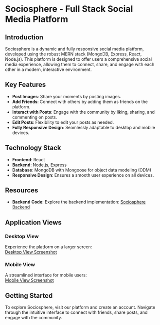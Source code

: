 # Sociosphere - Full Stack Social Media Platform

## Introduction
Sociosphere is a dynamic and fully responsive social media platform, developed using the robust MERN stack (MongoDB, Express, React, Node.js). This platform is designed to offer users a comprehensive social media experience, allowing them to connect, share, and engage with each other in a modern, interactive environment.

## Key Features
- **Post Images**: Share your moments by posting images.
- **Add Friends**: Connect with others by adding them as friends on the platform.
- **Interact with Posts**: Engage with the community by liking, sharing, and commenting on posts.
- **Edit Posts**: Flexibility to edit your posts as needed.
- **Fully Responsive Design**: Seamlessly adaptable to desktop and mobile devices.

## Technology Stack
- **Frontend**: React
- **Backend**: Node.js, Express
- **Database**: MongoDB with Mongoose for object data modeling (ODM)
- **Responsive Design**: Ensures a smooth user experience on all devices.

## Resources
- **Backend Code**: Explore the backend implementation: [Sociosphere Backend](https://github.com/VishvShah98/sociosphere-backend)

## Application Views
### Desktop View
Experience the platform on a larger screen:  
[Desktop View Screenshot](https://github.com/VishvShah98/sociosphere-frontend/assets/70076769/07d418df-a6be-4a95-97e9-da89b2d90c25)

### Mobile View
A streamlined interface for mobile users:  
[Mobile View Screenshot](https://github.com/VishvShah98/sociosphere-frontend/assets/70076769/a512c11e-7470-4c59-ac2d-ce4386fcd6d8)

## Getting Started
To explore Sociosphere, visit our platform and create an account. Navigate through the intuitive interface to connect with friends, share posts, and engage with the community.
